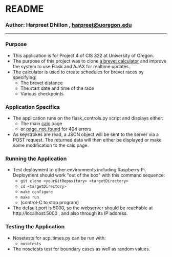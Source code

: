 # README #

### Author: Harpreet Dhillon , harpreet@uoregon.edu ###

---

### Purpose ###
* This application is for Project 4 of CIS 322 at University of Oregon.
* The purpose of this project was to clone [a brevet calculator](http://www.rusa.org/octime_acp.html) and improve the system to use Flask and AJAX for realtime updates.
* The calculator is used to create schedules for brevet races by specifying:
  * The brevet distance
  * The start date and time of the race
  * Various checkpoints

### Application Specifics ###
* The application runs on the flask_controls.py script and displays either:
  * The main [calc](templates/calc.html) page
  * or [page_not_found](templates/page_not_found.html) for 404 errors
* As keystrokes are read, a JSON object will be sent to the server via a POST request. The returned data will then either be displayed or make some modification to the calc page.

### Running the Application ###
* Test deployment to other environments including Raspberry Pi.  Deployment 
  should work "out of the box" with this command sequence:
  * `git clone <yourGitRepository> <targetDirectory>`
  * `cd <targetDirectory>`
  * `make configure`
  * `make run`
  * (control-C to stop program)
* The default port is 5000, so the webserver should be reachable at http://localhost:5000 , and also through its IP address.
 
### Testing the Application ###
* Nosetests for acp_times.py can be run with:
  * `nosetests`
* The nosetests test for boundary cases as well as random values.
